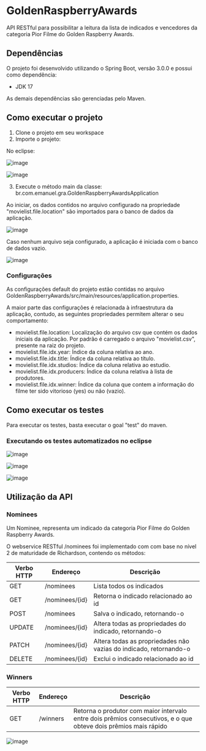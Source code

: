 # GoldenRaspberryAwards
API RESTful para possibilitar a leitura da lista de indicados e vencedores da categoria Pior Filme do Golden Raspberry Awards.

## Dependências

O projeto foi desenvolvido utilizando o Spring Boot, versão 3.0.0 e possui como dependência:

- JDK 17

As demais dependências são gerenciadas pelo Maven.

## Como executar o projeto

1) Clone o projeto em seu workspace
2) Importe o projeto:

No eclipse:

![image](https://user-images.githubusercontent.com/1282312/207864878-70b342df-6423-4e23-903c-487c87459ed9.png)

![image](https://user-images.githubusercontent.com/1282312/207864955-53faae70-8d51-4ab7-a701-6bfa7c6025a8.png)

3) Execute o método main da classe: br.com.emanuel.gra.GoldenRaspberryAwardsApplication

Ao iniciar, os dados contidos no arquivo configurado na propriedade "movielist.file.location" são importados para o banco de dados da aplicação. 

![image](https://user-images.githubusercontent.com/1282312/207854519-c822fa12-f466-475a-a619-68708b4b6221.png)

Caso nenhum arquivo seja configurado, a aplicação é iniciada com o banco de dados vazio.

![image](https://user-images.githubusercontent.com/1282312/207854757-aca3a743-0a45-44a1-bb10-8f0fffd60cc1.png)


### Configurações

As configurações default do projeto estão contidas no arquivo GoldenRaspberryAwards/src/main/resources/application.properties. 

A maior parte das configurações é relacionada à infraestrutura da aplicação, contudo, as seguintes propriedades permitem alterar o seu comportamento:

- movielist.file.location: Localização do arquivo csv que contém os dados iniciais da aplicação. Por padrão é carregado o arquivo "movielist.csv", presente na raiz do projeto. 
- movielist.file.idx.year: Índice da coluna relativa ao ano.
- movielist.file.idx.title: Índice da coluna relativa ao título.
- movielist.file.idx.studios: Índice da coluna relativa ao estudio.
- movielist.file.idx.producers: Índice da coluna relativa à lista de produtores.
- movielist.file.idx.winner: Índice da coluna que contem a informação do filme ter sido vitorioso (yes) ou não (vazio).

## Como executar os testes

Para executar os testes, basta executar o goal "test" do maven. 

### Executando os testes automatizados no eclipse

![image](https://user-images.githubusercontent.com/1282312/207855991-c234ca72-5713-4125-919a-eedeed6d9782.png)

![image](https://user-images.githubusercontent.com/1282312/207857001-a529df51-ae85-48cb-b01a-c5c005faf4f2.png)

![image](https://user-images.githubusercontent.com/1282312/207856681-ef52d58a-7100-4f66-aedf-aee0955b2e85.png)

## Utilização da API

### Nominees

Um Nominee, representa um indicado da categoria Pior Filme do Golden Raspberry Awards.

O webservice RESTful /nominees foi implementado com com base no nível 2 de maturidade de Richardson, contendo os métodos:

| Verbo HTTP| Endereço | Descrição |
| --------- | -------- | --------- |
| GET | /nominees | Lista todos os indicados |
| GET | /nominees/{id} | Retorna o indicado relacionado ao id |
| POST | /nominees | Salva o indicado, retornando-o |
| UPDATE | /nominees/{id} | Altera todas as propriedades do indicado, retornando-o |
| PATCH | /nominees/{id} | Altera todas as propriedades não vazias do indicado, retornando-o |
| DELETE | /nominees/{id} | Exclui o indicado relacionado ao id |

### Winners

| Verbo HTTP| Endereço | Descrição |
| --------- | -------- | --------- |
| GET | /winners | Retorna o produtor com maior intervalo entre dois prêmios consecutivos, e o que obteve dois prêmios mais rápido|

![image](https://user-images.githubusercontent.com/1282312/207860324-9d786190-a825-4199-a25f-4f29b581978b.png)

